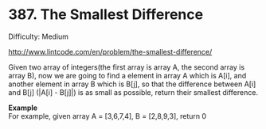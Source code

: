 # 387. The Smallest Difference

Difficulty: Medium

http://www.lintcode.com/en/problem/the-smallest-difference/

Given two array of integers(the first array is array A, the second array is array B), now we are going to find a element in array A which is A[i], and another element in array B which is B[j], so that the difference between A[i] and B[j] (|A[i] - B[j]|) is as small as possible, return their smallest difference.

**Example**  
For example, given array A = [3,6,7,4], B = [2,8,9,3], return 0
